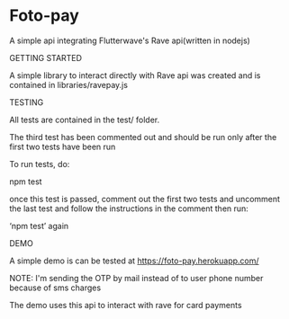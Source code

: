 # Foto-pay
A simple api integrating Flutterwave's Rave api(written in nodejs)

GETTING STARTED

A simple library to interact directly with Rave api was created and is contained in libraries/ravepay.js

TESTING

All tests are contained in the test/ folder. 

The third test has been commented out and should be run only after the first two tests have been run

To run tests, do:

npm test

once this test is passed, comment out the first two tests and uncomment the last test and follow the instructions in the comment then run:

‘npm test’ again

DEMO

A simple demo is can be tested at https://foto-pay.herokuapp.com/

NOTE: I'm sending the OTP by mail instead of to user phone number because of sms charges

The demo uses this api to interact with rave for card payments

